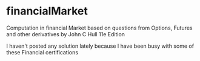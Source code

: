 # financialMarket
Computation in financial Market based on questions from Options, Futures and other derivatives by John C Hull 11e Edition

I haven't posted any solution lately because I have been busy with some of these Financial certifications

